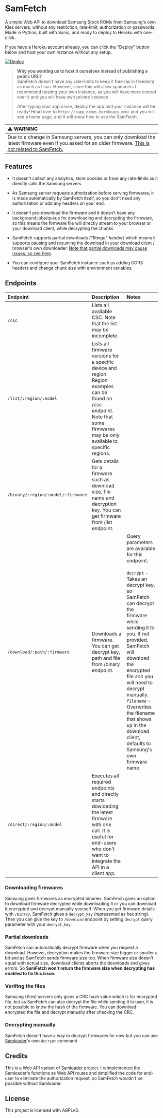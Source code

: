 # SamFetch

A simple Web API to download Samsung Stock ROMs from Samsung's own Kies servers, without any restriction, rate-limit, authorization or passwords. Made in Python, built with Sanic, and ready to deploy to Heroku with one-click.

If you have a Heroku account already, you can click the "Deploy" button below and host your own instance without any setup. 

[![Deploy](https://www.herokucdn.com/deploy/button.svg)](https://heroku.com/deploy?template=https://github.com/ysfchn/SamFetch)

> **Why you wanting us to host it ourselves instead of publishing a public URL?**<br>
> SamFetch doesn't have any rate-limits to keep it free (as in freedom) as much as I can. However, since this will allow spammers I recommend hosting your own instance, as you will have more control over it and you will have own private instance.
>
> After typing your app name, deploy the app and your instance will be ready! Head over to `https://<app_name>.herokuapp.com/` and you will see a home page, and it will show how to use the SamFetch.

| ⚠ **WARNING** |
|:--------------|
| Due to a change in Samsung servers, you can only download the latest firmware even if you asked for an older firmware. [This is not related to SamFetch.](https://github.com/ysfchn/SamFetch/issues/6) |

## Features

* It doesn't collect any analytics, store cookies or have any rate-limits as it directly calls the Samsung servers.

* As Samsung server requests authorization before serving firmwares, it is made automatically by SamFetch itself, so you don't need any authorization or add any headers on your end.

* It doesn't pre-download the firmware and it doesn't have any background jobs/queue for downloading and decrypting the firmware, so this means the firmware file will directly stream to your browser or your download client, while decrypting the chunks. 

* SamFetch supports partial downloads _("Range" header)_ which means it supports pausing and resuming the download in your download client / browser's own downloader. [Note that partial downloads may cause issues, so see here](#partial-downloads).

* You can configure your SamFetch instance such as adding CORS headers and change chunk size with environment variables.

## Endpoints

| Endpoint | Description      | Notes       |
|:---------|:-----------------|:------------|
| `/csc`   | Lists all available CSC. Note that the list may be incomplete. | |
| `/list/:region/:model` | Lists all firmware versions for a specific device and region. Region examples can be found on /csc endpoint. Note that some firmwares may be only available to specific regions. | |
| `/binary/:region/:model/:firmware` | Gets details for a firmware such as download size, file name and decryption key. You can get firmware from /list endpoint. | |
| `/download/:path/:firmware` | Downloads a firmware. You can get decrypt key, path and file from /binary endpoint. | Query parameters are available for this endpoint:<br><br>`decrypt` - Takes an decrypt key, so SamFetch can decrypt the firmware while sending it to you. If not provided, SamFetch will download the encrypted file and you will need to decrypt manually.<br>`filename` - Overwrites the filename that shows up in the download client, defaults to Samsung's own firmware name. |
| `/direct/:region/:model` | Executes all required endpoints and directly starts dowloading the latest firmware with one call. It is useful for end-users who don't want to integrate the API in a client app. |

### Downloading firmwares

Samsung gives firmwares as encrypted binaries. SamFetch gives an option to download firmware decrypted while downloading it or you can download it encrypted and decrypt manually yourself. When you get firmware details with `/binary`, SamFetch gives a `decrypt_key` (represented as hex string). Then you can give the key to `/download` endpoint by setting `decrypt` query parameter with your `decrypt_key`.

### Partial downloads

SamFetch can automatically decrypt firmware when you request a download. However, decryption makes the firmware size bigger or smaller a bit and as SamFetch sends firmware size too. When firmware size doesn't equal with actual size, download clients aborts the downloads and gives errors. So **SamFetch won't return the firmware size when decrypting has enabled to fix this issue.**

### Verifing the files

Samsung (Kies) servers only gives a CRC hash value which is for encrypted file, but as SamFetch can also decrypt the file while sending it to user, it is not possible to know the hash of the firmware. You can download encrypted the file and decrypt manually after checking the CRC. 

### Decrypting manually

SamFetch doesn't have a way to decrypt firmwares for now but you can use [Samloader](https://github.com/nlscc/samloader)'s own `decrypt` command.

## Credits

This is a Web API variant of [Samloader](https://github.com/nlscc/samloader) project. I reimplemented the Samloader's functions as Web API routes and simplified the code for end-user to eliminate the authorization request, so SamFetch wouldn't be possible without Samloader.

## License

This project is licensed with AGPLv3.
